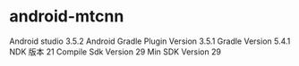 # android-mtcnn
Android studio 3.5.2
Android Gradle Plugin Version 3.5.1
Gradle Version 5.4.1
NDK 版本 21
Compile Sdk Version 29
Min SDK Version 29
